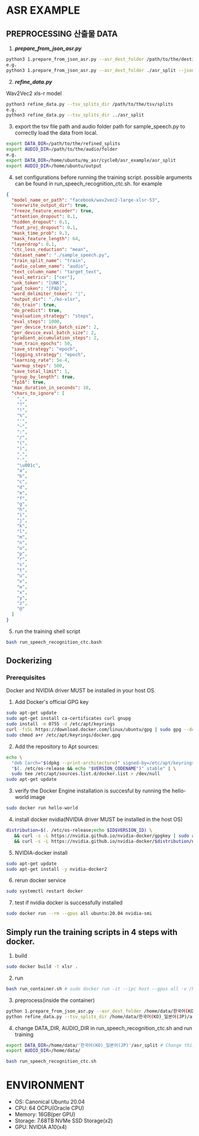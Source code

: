 # ASR EXAMPLE

## PREPROCESSING 산출물 DATA

1. **_prepare_from_json_asr.py_**

```bash
python3 1.prepare_from_json_asr.py --asr_dest_folder /path/to/the/destination/folder --jsons /path/to/the/folder/containing/jsons
e.g.
python3 1.prepare_from_json_asr.py --asr_dest_folder ./asr_split --jsons $SPLITS_DIR
```

2. **_refine_data.py_**

Wav2Vec2 xls-r model

```bash
python3 refine_data.py --tsv_splits_dir /path/to/the/tsv/splits
e.g.
python3 refine_data.py --tsv_splits_dir ../asr_split
```

3. export the tsv file path and audio folder path for sample_speech.py to correctly load the data from local.

```bash
export DATA_DIR=/path/to/the/refined_splits
export AUDIO_DIR=/path/to/the/audio/folder
e.g.
export DATA_DIR=/home/ubuntu/my_asr/cycle0/asr_example/asr_split
export AUDIO_DIR=/home/ubuntu/output
```

4. set configurations before running the training script. possible arguments can be found in run_speech_recognition_ctc.sh. for example

```json
{
  "model_name_or_path": "facebook/wav2vec2-large-xlsr-53",
  "overwrite_output_dir": true,
  "freeze_feature_encoder": true,
  "attention_dropout": 0.1,
  "hidden_dropout": 0.1,
  "feat_proj_dropout": 0.1,
  "mask_time_prob": 0.3,
  "mask_feature_length": 64,
  "layerdrop": 0.1,
  "ctc_loss_reduction": "mean",
  "dataset_name": "./sample_speech.py",
  "train_split_name": "train",
  "audio_column_name": "audio",
  "text_column_name": "target_text",
  "eval_metrics": ["cer"],
  "unk_token": "[UNK]",
  "pad_token": "[PAD]",
  "word_delimiter_token": "|",
  "output_dir": "./ko-xlsr",
  "do_train": true,
  "do_predict": true,
  "evaluation_strategy": "steps",
  "eval_steps": 1000,
  "per_device_train_batch_size": 2,
  "per_device_eval_batch_size": 2,
  "gradient_accumulation_steps": 2,
  "num_train_epochs": 50,
  "save_strategy": "epoch",
  "logging_strategy": "epoch",
  "learning_rate": 5e-4,
  "warmup_steps": 500,
  "save_total_limit": 1,
  "group_by_length": true,
  "fp16": true,
  "max_duration_in_seconds": 10,
  "chars_to_ignore": [
    ",",
    "?",
    "!",
    "%",
    "'",
    "~",
    ":",
    "/",
    "(",
    ")",
    ".",
    "·",
    "\u001c",
    "a",
    "b",
    "c",
    "d",
    "e",
    "f",
    "g",
    "h",
    "i",
    "j",
    "k",
    "l",
    "m",
    "n",
    "o",
    "p",
    "r",
    "s",
    "t",
    "u",
    "v",
    "w",
    "x",
    "y",
    "z",
    "@"
  ]
}
```

5. run the training shell script
```bash
bash run_speech_recognition_ctc.bash
```
## Dockerizing
### Prerequisites
Docker and NVIDIA driver MUST be installed in your host OS. 
1. Add Docker's official GPG key
```bash
sudo apt-get update
sudo apt-get install ca-certificates curl gnupg
sudo install -m 0755 -d /etc/apt/keyrings
curl -fsSL https://download.docker.com/linux/ubuntu/gpg | sudo gpg --dearmor -o /etc/apt/keyrings/docker.gpg
sudo chmod a+r /etc/apt/keyrings/docker.gpg
```
2. Add the repository to Apt sources:
```bash
echo \
  "deb [arch="$(dpkg --print-architecture)" signed-by=/etc/apt/keyrings/docker.gpg] https://download.docker.com/linux/ubuntu \
  "$(. /etc/os-release && echo "$VERSION_CODENAME")" stable" | \
  sudo tee /etc/apt/sources.list.d/docker.list > /dev/null
sudo apt-get update
```
3. verify the Docker Engine installation is succesful by running the hello-world image
```bash
sudo docker run hello-world
```
4. install docker nvidia(NVIDIA driver MUST be installed in the host OS)
```bash
distribution=$(. /etc/os-release;echo $ID$VERSION_ID) \
   && curl -s -L https://nvidia.github.io/nvidia-docker/gpgkey | sudo apt-key add - \
   && curl -s -L https://nvidia.github.io/nvidia-docker/$distribution/nvidia-docker.list | sudo tee /etc/apt/sources.list.d/nvidia-docker.list
```
5. NVIDIA-docker install
```bash
sudo apt-get update
sudo apt-get install -y nvidia-docker2
```
6. rerun docker service
```bash
sudo systemctl restart docker
```
7. test if nvidia docker is successfully installed
```bash
sudo docker run --rm --gpus all ubuntu:20.04 nvidia-smi
```
## Simply run the training scripts in 4 steps with docker. 
1. build 
```bash
sudo docker build -t xlsr .
```
2. run
```bash
bash run_container.sh # sudo docker run -it --ipc host --gpus all -v /home/ubuntu/data:/home/data -v /home/ubuntu/ASR_XLSR/scripts:/home/scripts xlsr bash
``` 
3. preprocess(inside the container)
```bash
python 1.prepare_from_json_asr.py --asr_dest_folder /home/data/한국어(KO)_일본어(JP) --jsons /home/data/한국어(KO)_일본어(JP) # python 1.prepare_from_json_asr.py --asr_dest_folder /home/data/SourceLang(lang_code)_TargetLang(lang_code)
python refine_data.py --tsv_splits_dir /home/data/한국어(KO)_일본어(JP)/asr_split # python refine_data.py --tsv_splits_dir /home/data/SourceLang(lang_code)_TargetLang(lang_code)/asr_split
```
4. change DATA_DIR, AUDIO_DIR in run_speech_recognition_ctc.sh and run training
```bash
export DATA_DIR=/home/data/'한국어(KO)_일본어(JP)'/asr_split # Change this to the actual path
export AUDIO_DIR=/home/data/
```
```bash
bash run_speech_recognition_ctc.sh
```
# ENVIRONMENT
- OS: Canonical Ubuntu 20.04 
- CPU: 64 OCPU(Oracle CPU)
- Memory: 16GB(per GPU)
- Storage: 7.68TB NVMe SSD Storage(x2)
- GPU: NVIDIA A10(x4)
